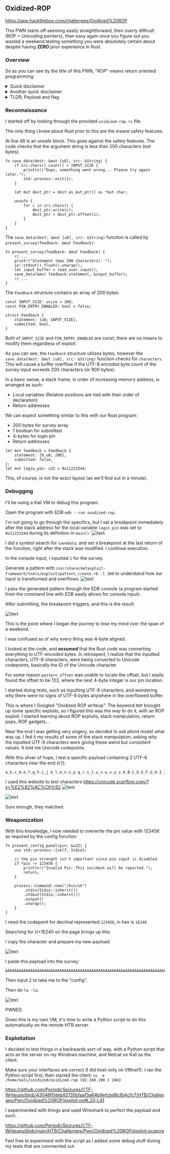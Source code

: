 ## Oxidized-ROP

https://app.hackthebox.com/challenges/Oxidized%20ROP

This PWN starts off seeming easily straightforward, then overly difficult (ROP + Unicoding pointers), then easy again once you figure out you wasted a weekend testing something you were absolutely certain about despite having **ZERO** prior experience in Rust.

### Overview

So as you can see by the title of this PWN, "ROP" means return oriented programming. 

<details>
  <summary>Quick disclaimer</summary>
  
  I have no actual experience with ROP exploits.
</details>

<details>
  <summary>Another quick disclaimer</summary>

  This PWN is actually **NOT** a ROP. 
  
  Yeah. 
  
  I don't know why the author titled it this. 
  There exists another vulnerability much easier to exploit. 
  I started Googling and learning all about ROP, but 
  never got to use it. Very anticlimactic...
</details>

<details>
  <summary>TLDR; Payload and flag</summary>
  
  Input this payload into the 'Complete survey' panel:
  ```
  AAAAAAAAAAAAAAAAAAAAAAAAAAAAAAAAAAAAAAAAAAAAAAAAAAAAAAAAAAAAAAAAAAAAAAAAAAAAAAAAAAAAAAAAAAAAAAAAAAAAAA𞉀
  ```
  The flag:
  ```
  HTB{7h3_0r4n63_cr4b_15_74k1n6_0v3r!}
  ```
</details>

### Reconnaissance

I started off by looking through the provided `oxidized-rop.rs` file.

The only thing I knew about Rust prior to this are the insane 
safety features. 

At line 48 is an unsafe block. This goes against the safety 
features. The code checks that the argument string is 
less than 200 characters (not bytes).

```{r, attr.source='.numberLines startFrom="40"'}
fn save_data(dest: &mut [u8], src: &String) {
    if src.chars().count() > INPUT_SIZE {
        println!("Oups, something went wrong... Please try again later.");
        std::process::exit(1);
    }

    let mut dest_ptr = dest.as_mut_ptr() as *mut char;

    unsafe {
        for c in src.chars() {
            dest_ptr.write(c);
            dest_ptr = dest_ptr.offset(1);
        }
    }
}
```

The `save_data(dest: &mut [u8], src: &String)` function is
called by `present_survey(feedback: &mut Feedback)`:

```{r, attr.source='.numberLines startFrom="69"'}
fn present_survey(feedback: &mut Feedback) {
    // ...
    print!("Statement (max 200 characters): ");
    io::stdout().flush().unwrap();
    let input_buffer = read_user_input();
    save_data(&mut feedback.statement, &input_buffer);
    // ...
}
```

The `Feedback` structure contains an array of 200 bytes:

```{r, attr.source='.numberLines startFrom="3"'}
const INPUT_SIZE: usize = 200;
const PIN_ENTRY_ENABLED: bool = false;

struct Feedback {
    statement: [u8; INPUT_SIZE],
    submitted: bool,
}
```

Both of `INPUT_SIZE` and `PIN_ENTRY_ENABLED` are const; there are
no means to modify them regardless of exploit. 

As you can see, the `Feedback` structure utilizes bytes, 
however the `save_data(dest: &mut [u8], src: &String)` function
checks for `characters`. This will cause a buffer overflow if
the UTF-8 encoded byte count of the survey input exceeds 200 characters 
(or 800 bytes).

In a basic sense, a stack frame, in order of increasing memory address,
is arranged as such:
- Local variables (Relative positions are tied with their order of declaration)
- Return addresses

We can expect something similar to this with our Rust program:
- 200 bytes for survey array
- 1 boolean for submitted
- 4-bytes for login pin
- Return addresses

```{r, attr.source='.numberLines startFrom="125"'}
let mut feedback = Feedback {
    statement: [0_u8; 200],
    submitted: false,
};
let mut login_pin: u32 = 0x11223344;
```

This, of course, is not the exact layout (as we'll find out in a 
minute).

### Debugging

I'll be using a Kali VM to debug this program. 

Open the program with EDB `edb --run oxodized-rop`.

I'm not going to go through the specifics, but I set a breakpoint 
immediately after the stack address for the local variable `login_pin`
was set to `0x11223344` during its definition in `main()`:
![text](stack_starting_pin.png).

I did a symbol search for `savedata`, and set a breakpoint 
at the last return of the function,
right after the stack was modified. I continue execution. 

In the console input, I inputted `1` for the survey. 

Generate a pattern with 
`/usr/share/metasploit-framework/tools/exploit/pattern_create.rb -l 200`
to understand how our input is transformed and overflows:
![text](create_pattern.png)

I pass the generated pattern through the EDB console (a program 
started from the command line with EDB easily allows for console input).

After submitting, the breakpoint triggers, and this is the result:

![text](stack_patterned_pin.png)

This is the point where I began the journey to lose my mind
over the span of a weekend.

I was confused as of why every thing was 4-byte aligned.

I looked at the code, and ***assumed*** that the Rust code
was converting everything to UTF-encoded bytes. In
retrospect, I realize that the inputted characters, UTF-8
characters, were being converted to Unicode codepoints,
basically the ID of the Unicode character.

For some reason `pattern_offset` was unable to locate the offset,
but I easily found the offset to be 122, where the next 4-byte
integer is our pin location.

I started doing tests, such as inputting UTF-8 characters, 
and wondering why there were no signs of UTF-8 bytes anywhere
in the overflowed buffer.

This is where I Googled "Oxidized ROP writeup". The keyword
`ROP` brought up some specific exploits, so I figured this was
the way to do it, with an ROP exploit. I started learning about
ROP exploits, stack manipulation, return pops, ROP gadgets...

Near the end I was getting very angery, so decided to 
ask phind model what was up. I fed it my results of some of 
the stack manipulation, asking why the inputted UTF-8 characters 
were giving these weird but consistent values. It told me 
Unicode codepoints. 

With this sliver of hope, I test a specific payload containing
2 UTF-8 characters near the end (`€ƒ`):
```
a_b.c_d.e_f.g_h.i_j.k_l.m_n.o_p.q_r.s_t.u_v.w_x.y_z.A_B.C_D.E_F.G_H.I_J.K_L.M_N.O_P.Q_R.S_T.U_V.W_X.Y_Za,b.c,d.e,f.g,h.i,j€ƒ
```
I used this website to test characters https://unicode.scarfboy.com/?s=%E2%82%AC%C6%92
![text](unicode_page.png)

![text](stack_unicoded_pin.png)

Sure enough, they matched.

### Weaponization

With this knowledge, I now needed to overwrite the
pin value with 123456 as required by the config function:
```{r, attr.source='.numberLines startFrom="3"'}
fn present_config_panel(pin: &u32) {
    use std::process::{self, Stdio};
    
    // the pin strength isn't important since pin input is disabled
    if *pin != 123456 {
        println!("Invalid Pin. This incident will be reported.");
        return;
    }
    
    process::Command::new("/bin/sh")
        .stdin(Stdio::inherit())
        .stdout(Stdio::inherit())
        .output()
        .unwrap();
    }
}
```
I need the codepoint for decimal represented `123456`, in hex is
`1E240`.

Searching for U+1E240 on the page brings up this:

I copy the character and prepare my new payload:

![text](123456_unicode_page.png)

I paste this payload into the survey:
```
AAAAAAAAAAAAAAAAAAAAAAAAAAAAAAAAAAAAAAAAAAAAAAAAAAAAAAAAAAAAAAAAAAAAAAAAAAAAAAAAAAAAAAAAAAAAAAAAAAAAAA𞉀
```

Then input 2 to take me to the "config". 

Then do `la -la`:

![text](self_pwned.png)

PWNED. 

Given this is my own VM, it's time to write a Python script to 
do this automatically on the remote HTB server.

### Exploitation

I decided to test things in a backwards sort-of way,
with a Python script that acts as the server on
my Windows machine, and Netcat on Kali as the client.

Make sure your interfaces are correct (I did host-only on VMnet1).
I ran the Python script first, then started the client:
`nc -e /home/kali/oxidized/oxidized-rop 192.168.190.1 2463`

https://github.com/PeriodicSeizures/CTF-Writeups/blob/43046f0deb92135bfaaf3a64b9efcbd6cfb4c1c7/HTB/Challenges/Pwn/Oxidized%20ROP/exploit.py#L33-L41

I experimented with things and used Wireshark to perfect the 
payload and such.

https://github.com/PeriodicSeizures/CTF-Writeups/blob/main/HTB/Challenges/Pwn/Oxidized%20ROP/exploit.pcapng

Feel free to experiment with the script as I added some debug
stuff during my tests that are commented out.
